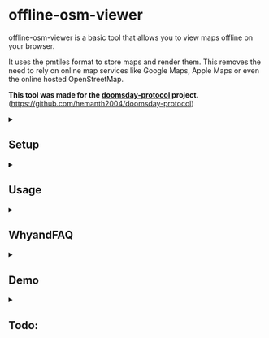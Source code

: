 
# offline-osm-viewer

offline-osm-viewer is a basic tool that allows you to view maps offline on your browser.

It uses the pmtiles format to store maps and render them. This removes the need to rely on online map services like Google Maps, Apple Maps or even the online hosted OpenStreetMap.

**This tool was made for the [doomsday-protocol](https://github.com/hemanth2004/doomsday-protocol) project.**
(https://github.com/hemanth2004/doomsday-protocol)

<details>
<summary><h2>Setup</h2></summary>
	
### How to prep your map data?

1. Browse Geofabrik or any other map data provider and find the map data you want.
2. Choose the .osm.pbf format of the map data you want and download it.
3. First, prep your tools and files
	- Install tilemaker, pmtiles and docker on a linux machine, or move binaries from tools_bin of this project to your system's PATH.
	- Setup a folder structure like this:
		```
		xyz/
		|-- your_map_data.osm.pbf
		|-- tilemaker/ (tilemaker dockerfile is here)
		```
	
4. Convert to intermediary .mbtiles format
Run the following command in the terminal:
	```
	sudo docker run --rm -it -v $(pwd):/srv tilemaker --input=/srv/YOUR_MAP_DATA.osm.pbf --output=/srv/$YOUR_MAP_DATA.mbtiles
	```
	where YOUR_MAP_DATA is the name of the map data file you downloaded.
	
5. Convert to .pmtiles format
	```
	pmtiles convert $YOUR_MAP_DATA.mbtiles $YOUR_MAP_DATA.pmtiles
	```
	
6. Move this .pmtiles file to the public folder of this project.


### Running the page

1. Run the following commands
	```
	node -v
	npm -v
	  
	git clone https://github.com/hemanth2004/offline-osm-viewer.git
	cd offline-osm-viewer
	  
	npm install
	```
  
2. Replace the filePath in src/App.jsx with the name of your .pmtiles file in the public folder.
  
3. Run the following command to start the page and make sure WebGL is enabled in your browser.
	```
	npm run dev
	```

</details>

<details>
<summary><h2>Usage</h2></summary>
	
### How to search for a place?
	
To search for a place, you can type in your search query in the search bar and click on the search button.
The search query is a list of place names separated by "**>**" character.
These place names must roughly be in the order of the hierarchy of the place. You will need to know the rough address of the location you are looking for. (recommend reading the **WHY** section too)

For example, if you are looking for the Lalbagh in Bangalore, india, you can search as follows.
```
karnataka > bengaluru > lalbagh
```
This follows the order of "state > city > place of interest"
- Queries are case *insensitive*.
- But they require the exact spelling for the place names.
- Experiment with zoom levels of different hierarchy levels and search centers to find the best match.
- You can have as many components as you want in the query. Just know that every subsequent component must be within the proximity of the previous component.
### What does the "Set as search center" button do?
This button sets the current location and zoom level as the search center. This means that the initial search will be for the place at the current location (latitude, longitude) and zoom level (a float from ~0 to ~20). 
By default, initially, the search center is calculated based on mean of the left-right, top-bottom bounds of the map. (aka "coverage")

You can override this by setting a search center (latitude, longitude, zoom) for your specific map file. When you click on the 'Set as search center' button, the current search center is only set temporarily for that session. To permanently set the search center, you need to click on "copy config" and replace the content in the config.json file with it, or else the search center will be reset to the default when you restart the app.
> Why is searching for a place so weird? Why should I set the search center?
> Covered in the **WHY** section.
> 
### How to set markers?
You can draw markers/features onto a map by using the panel on the right. You can choose from lines, points, circles, rectangles and draw custom polygons.
These drawings will stay on your map for the rest of the session, but they will be lost when you restart the app.
To save your markers, you need to click on "copy config" and paste the content in the config.json file.

**Deleting markers:**
- The delete button on the top-right panel will delete the markers you have drawn in the current session.
- The markers that have been loaded from the saved config file can be deleted using the button on the bottom-right panel.
</details>

<details>
<summary><h2>WhyandFAQ</h2></summary>
	
### Why is searching for a place so weird?

Unlike other map viewers, this one does not use an online map service or a geospatial database.

Instead it relies on vector tile map files that are stored locally on your computer.

At every point, the search space is limited to the places that are available in the currently loaded tiles on the screen. This means that the place you are searching for must be within a certain proximity to the currently loaded map tiles, at that zoom level. Zoom level is a measure of how much detail is being shown on the map. (0x - 20x)

> Higher zoom levels => more granular details like buildings, roads, etc.
> Lower zoom levels => more coarse details like countries, states, cities, etc.

On account of this, for more granular searches, you can query each component of the address of the location you are looking for, seperated by "**>**" character. The map viewer will recursively search until it reaches the exact final location you are looking for.

A typical search query would be something like this:
```
state > city/town > locality/suburb > place of interest
```  

You can have as many components as you want in the query. Just know that every subsequent component must be within the proximity of the previous component.

### Why should I set the search center?

The search query is a list of place names where search is recursively performed until the smallest place's location is found.

The *search center* is the coordinates, and zoom level of the map, on which the first search is performed. And there are chances that the center provided/calculated by the map is ineffective in helping searching the initial place name in the list of place names in the query.

Therefore, in a search query like **p1 > p2 > p3**, if the search center is set accurately, the querying program will have an easier time finding **p1**.

Another example where setting a search center is useful is when the the actual part of the map you care about is a very small portion of the larger .pmtiles map you are loading.

Geofabrik, provides Singapore, Malaysia and Brunei as a single map file. A Singapore citizen only cares about Singapore, and not Malaysia or Brunei. If they set the search center to Singapore, their searches can be quicker and more accurate.

### Why should I save config regularly?
The config.json file is used to store the map details, search center, and markers of every .pmtiles file you have opened.
Without saving the config, the map details, search center, and markers will be lost when you restart the app. Also because webpages can't write to the specific local files.
</details>


<details>
<summary><h2>Demo</h2></summary>
https://github.com/user-attachments/assets/9c587a9b-1c1a-4a9f-8656-4e741be785ed
</details>

<details>
<summary><h2>Todo:</h2></summary>
- Look for ways to get stable (LTSmaybe?) versions of maplibre-gl, pmtiles 
</details>
